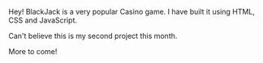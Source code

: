 Hey!
BlackJack is a very popular Casino game. 
I have built it using HTML, CSS and JavaScript. 

Can't believe this is my second project this month. 

More to come!
